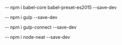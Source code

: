 -- npm i babel-core babel-preset-es2015 --save-dev

-- npm i gulp --save-dev

-- npm i gulp-connect --save-dev

-- npm i node-neat --save-dev